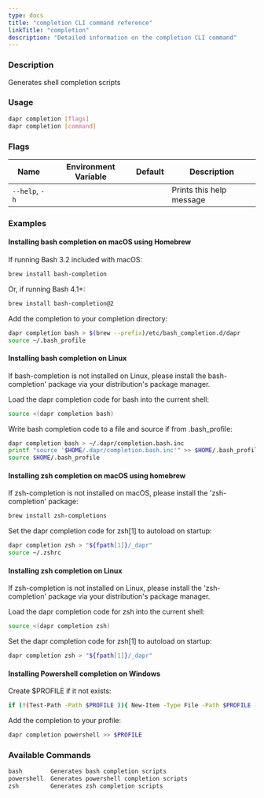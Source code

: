 ```yaml
---
type: docs
title: "completion CLI command reference"
linkTitle: "completion"
description: "Detailed information on the completion CLI command"
---
```


### Description

Generates shell completion scripts

### Usage

```bash
dapr completion [flags]
dapr completion [command]
```

### Flags

| Name           | Environment Variable | Default | Description              |
| -------------- | -------------------- | ------- | ------------------------ |
| `--help`, `-h` |                      |         | Prints this help message |

### Examples

#### Installing bash completion on macOS using Homebrew

If running Bash 3.2 included with macOS:

```bash
brew install bash-completion
```

Or, if running Bash 4.1+:

```bash
brew install bash-completion@2
```

Add the completion to your completion directory:

```bash
dapr completion bash > $(brew --prefix)/etc/bash_completion.d/dapr
source ~/.bash_profile
```

#### Installing bash completion on Linux

If bash-completion is not installed on Linux, please install the bash-completion' package via your distribution's package manager.

Load the dapr completion code for bash into the current shell:

```bash
source <(dapr completion bash)
```

Write bash completion code to a file and source if from .bash_profile:

```bash
dapr completion bash > ~/.dapr/completion.bash.inc
printf "source '$HOME/.dapr/completion.bash.inc'" >> $HOME/.bash_profile
source $HOME/.bash_profile
```

#### Installing zsh completion on macOS using homebrew

If zsh-completion is not installed on macOS, please install the 'zsh-completion' package:

```bash
brew install zsh-completions
```

Set the dapr completion code for zsh[1] to autoload on startup:
```bash
dapr completion zsh > "${fpath[1]}/_dapr"
source ~/.zshrc
```

#### Installing zsh completion on Linux

If zsh-completion is not installed on Linux, please install the 'zsh-completion' package via your distribution's package manager.

Load the dapr completion code for zsh into the current shell:

```bash
source <(dapr completion zsh)
```

Set the dapr completion code for zsh[1] to autoload on startup:

```bash
dapr completion zsh > "${fpath[1]}/_dapr"
```

#### Installing Powershell completion on Windows

Create $PROFILE if it not exists:

```bash
if (!(Test-Path -Path $PROFILE )){ New-Item -Type File -Path $PROFILE -Force }
```

Add the completion to your profile:

```bash
dapr completion powershell >> $PROFILE
```

### Available Commands

```txt
bash        Generates bash completion scripts
powershell  Generates powershell completion scripts
zsh         Generates zsh completion scripts
```
